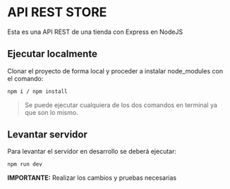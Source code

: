 # API REST STORE

Esta es una API REST de una tienda con Express en NodeJS
## Ejecutar localmente
Clonar el proyecto de forma local y proceder a instalar node_modules con el comando:
```bash
npm i / npm install
```
> Se puede ejecutar cualquiera de los dos comandos en terminal ya que son lo mismo.

## Levantar servidor
Para levantar el servidor en desarrollo se deberá ejecutar:
```bash
npm run dev
```

**IMPORTANTE:** Realizar los cambios y pruebas necesarias